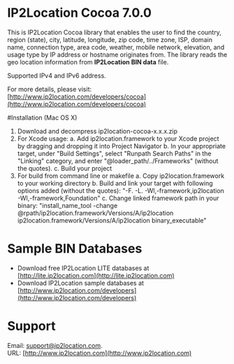 # IP2Location Cocoa 7.0.0
This is IP2Location Cocoa library that enables the user to find the country, region (state), city, latitude, longitude, zip code, time zone, ISP, domain name, connection type, area code, weather, mobile network, elevation, and usage type by IP address or hostname originates from.  The library reads the geo location information
from **IP2Location BIN data** file.

Supported IPv4 and IPv6 address.

For more details, please visit:
[http://www.ip2location.com/developers/cocoa](http://www.ip2location.com/developers/cocoa)


#Installation (Mac OS X)
1. Download and decompress ip2location-cocoa-x.x.x.zip
2. For Xcode usage:
	a. Add ip2location.framework to your Xcode project by dragging and dropping it into Project Navigator
	b. In your appropriate target, under "Build Settings", select "Runpath Search Paths" in the "Linking" category, and enter "@loader_path/../Frameworks" (without the quotes).
	c. Build your project
3. For build from command line or makefile
	a. Copy ip2location.framework to your working directory
	b. Build and link your target with following options added (without the quotes): "-F. -L. -Wl,-framework,ip2location -Wl,-framework,Foundation"
	c. Change linked framework path in your binary: "install_name_tool -change @rpath/ip2location.framework/Versions/A/ip2location ip2location.framework/Versions/A/ip2location binary_executable"


# Sample BIN Databases
* Download free IP2Location LITE databases at [http://lite.ip2location.com](http://lite.ip2location.com)  
* Download IP2Location sample databases at [http://www.ip2location.com/developers](http://www.ip2location.com/developers)

# Support
Email: support@ip2location.com.  
URL: [http://www.ip2location.com](http://www.ip2location.com)
